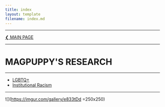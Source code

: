 ```yaml
---
title: index
layout: template
filename: index.md
---
```


- - - -

[❮ MAIN PAGE](index.md)

- - - -

# MAGPUPPY'S RESEARCH

- - - -

- [LGBTQ+](lgbtq.md)
- [Institutional Racism](institutionalracism.md)

- - - -

![](https://imgur.com/gallery/e833tDd =250x250)
